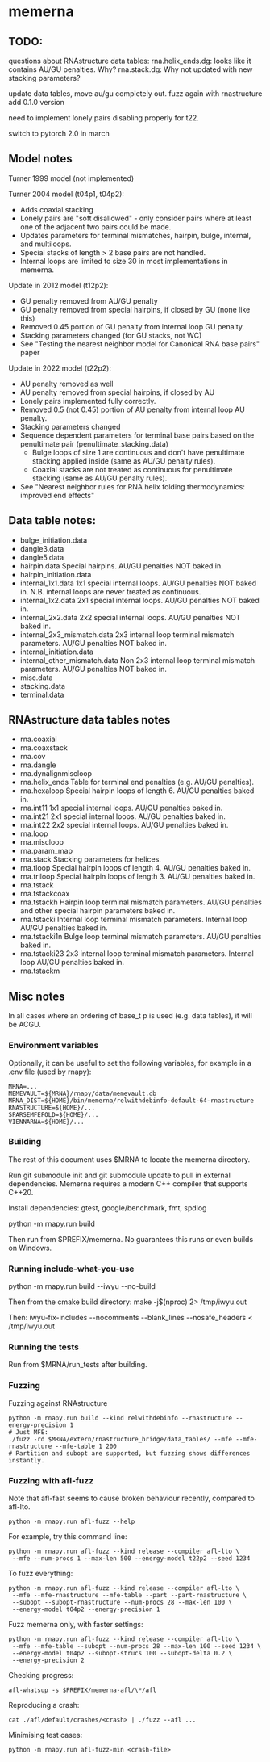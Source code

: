 # memerna

## TODO:

questions about RNAstructure data tables:
rna.helix_ends.dg: looks like it contains AU/GU penalties. Why?
rna.stack.dg: Why not updated with new stacking parameters?

update data tables, move au/gu completely out.
fuzz again with rnastructure
add 0.1.0 version

need to implement lonely pairs disabling properly for t22.

switch to pytorch 2.0 in march

## Model notes

Turner 1999 model (not implemented)

Turner 2004 model (t04p1, t04p2):

- Adds coaxial stacking
- Lonely pairs are "soft disallowed" - only consider pairs where at least one of
  the adjacent two pairs could be made.
- Updates parameters for terminal mismatches, hairpin, bulge, internal, and multiloops.
- Special stacks of length > 2 base pairs are not handled.
- Internal loops are limited to size 30 in most implementations in memerna.

Update in 2012 model (t12p2):

- GU penalty removed from AU/GU penalty
- GU penalty removed from special hairpins, if closed by GU (none like this)
- Removed 0.45 portion of GU penalty from internal loop GU penalty.
- Stacking parameters changed (for GU stacks, not WC)
- See "Testing the nearest neighbor model for Canonical RNA base pairs" paper

Update in 2022 model (t22p2):

- AU penalty removed as well
- AU penalty removed from special hairpins, if closed by AU
- Lonely pairs implemented fully correctly.
- Removed 0.5 (not 0.45) portion of AU penalty from internal loop AU penalty.
- Stacking parameters changed
- Sequence dependent parameters for terminal base pairs based on the penultimate
  pair (penultimate_stacking.data)
  - Bulge loops of size 1 are continuous and don't have penultimate stacking
    applied inside (same as AU/GU penalty rules).
  - Coaxial stacks are not treated as continuous for penultimate stacking (same
    as AU/GU penalty rules).
- See "Nearest neighbor rules for RNA helix folding thermodynamics: improved end effects"

## Data table notes:

- bulge_initiation.data
- dangle3.data
- dangle5.data
- hairpin.data
  Special hairpins. AU/GU penalties NOT baked in.
- hairpin_initiation.data
- internal_1x1.data
  1x1 special internal loops. AU/GU penalties NOT baked in.
  N.B. internal loops are never treated as continuous.
- internal_1x2.data
  2x1 special internal loops. AU/GU penalties NOT baked in.
- internal_2x2.data
  2x2 special internal loops. AU/GU penalties NOT baked in.
- internal_2x3_mismatch.data
  2x3 internal loop terminal mismatch parameters. AU/GU penalties NOT baked in.
- internal_initiation.data
- internal_other_mismatch.data
  Non 2x3 internal loop terminal mismatch parameters. AU/GU penalties NOT baked in.
- misc.data
- stacking.data
- terminal.data

## RNAstructure data tables notes

- rna.coaxial
- rna.coaxstack
- rna.cov
- rna.dangle
- rna.dynalignmiscloop
- rna.helix_ends
  Table for terminal end penalties (e.g. AU/GU penalties).
- rna.hexaloop
  Special hairpin loops of length 6. AU/GU penalties baked in.
- rna.int11
  1x1 special internal loops. AU/GU penalties baked in.
- rna.int21
  2x1 special internal loops. AU/GU penalties baked in.
- rna.int22
  2x2 special internal loops. AU/GU penalties baked in.
- rna.loop
- rna.miscloop
- rna.param_map
- rna.stack
  Stacking parameters for helices.
- rna.tloop
  Special hairpin loops of length 4. AU/GU penalties baked in.
- rna.triloop
  Special hairpin loops of length 3. AU/GU penalties baked in.
- rna.tstack
- rna.tstackcoax
- rna.tstackh
  Hairpin loop terminal mismatch parameters.
  AU/GU penalties and other special hairpin parameters baked in.
- rna.tstacki
  Internal loop terminal mismatch parameters. Internal loop AU/GU penalties baked in.
- rna.tstacki1n
  Bulge loop terminal mismatch parameters. AU/GU penalties baked in.
- rna.tstacki23
  2x3 internal loop terminal mismatch parameters. Internal loop AU/GU penalties baked in.
- rna.tstackm

## Misc notes

In all cases where an ordering of base_t p is used (e.g. data tables), it will be ACGU.

### Environment variables

Optionally, it can be useful to set the following variables, for example in
a .env file (used by rnapy):

```
MRNA=...
MEMEVAULT=${MRNA}/rnapy/data/memevault.db
MRNA_DIST=${HOME}/bin/memerna/relwithdebinfo-default-64-rnastructure
RNASTRUCTURE=${HOME}/...
SPARSEMFEFOLD=${HOME}/...
VIENNARNA=${HOME}/...
```

### Building

The rest of this document uses $MRNA to locate the memerna directory.

Run git submodule init and git submodule update to pull in external dependencies.
Memerna requires a modern C++ compiler that supports C++20.

Install dependencies: gtest, google/benchmark, fmt, spdlog

python -m rnapy.run build

Then run from $PREFIX/memerna. No guarantees this runs or even builds on Windows.

### Running include-what-you-use

python -m rnapy.run build --iwyu --no-build

Then from the cmake build directory:
make -j$(nproc) 2> /tmp/iwyu.out

Then:
iwyu-fix-includes --nocomments --blank_lines --nosafe_headers < /tmp/iwyu.out

### Running the tests

Run from $MRNA/run_tests after building.

### Fuzzing

Fuzzing against RNAstructure

```
python -m rnapy.run build --kind relwithdebinfo --rnastructure --energy-precision 1
# Just MFE:
./fuzz -rd $MRNA/extern/rnastructure_bridge/data_tables/ --mfe --mfe-rnastructure --mfe-table 1 200
# Partition and subopt are supported, but fuzzing shows differences instantly.
```

### Fuzzing with afl-fuzz

Note that afl-fast seems to cause broken behaviour recently, compared to afl-lto.

```
python -m rnapy.run afl-fuzz --help
```

For example, try this command line:

```
python -m rnapy.run afl-fuzz --kind release --compiler afl-lto \
 --mfe --num-procs 1 --max-len 500 --energy-model t22p2 --seed 1234
```

To fuzz everything:

```
python -m rnapy.run afl-fuzz --kind release --compiler afl-lto \
 --mfe --mfe-rnastructure --mfe-table --part --part-rnastructure \
 --subopt --subopt-rnastructure --num-procs 28 --max-len 100 \
 --energy-model t04p2 --energy-precision 1
```

Fuzz memerna only, with faster settings:

```
python -m rnapy.run afl-fuzz --kind release --compiler afl-lto \
 --mfe --mfe-table --subopt --num-procs 28 --max-len 100 --seed 1234 \
 --energy-model t04p2 --subopt-strucs 100 --subopt-delta 0.2 \
 --energy-precision 2
```

Checking progress:

```
afl-whatsup -s $PREFIX/memerna-afl/\*/afl
```

Reproducing a crash:

```
cat ./afl/default/crashes/<crash> | ./fuzz --afl ...
```

Minimising test cases:

```
python -m rnapy.run afl-fuzz-min <crash-file>
```
